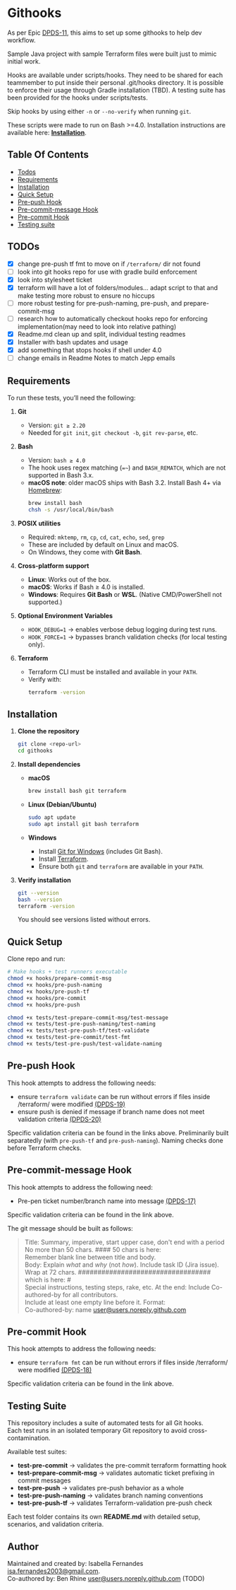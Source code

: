 # Githooks
As per Epic [DPDS-11](https://dat.jeppesen.com/jira/browse/DPDS-11), this aims to set up some githooks to help dev workflow.

Sample Java project with sample Terraform files were built just to mimic initial work. 

Hooks are available under scripts/hooks. They need to be shared for each teammember to put inside their personal .git/hooks directory. It is possible to enforce their usage through Gradle installation (TBD). A testing suite has been provided for the hooks under scripts/tests.

Skip hooks by using either `-n` or `--no-verify` when running `git`.

These scripts were made to run on Bash >=4.0. Installation instructions are available here: [**Installation**](#installation).

## Table Of Contents
 - [Todos](#todos)
 - [Requirements](#requirements)
 - [Installation](#installation)
 - [Quick Setup](#quick-setup)
 - [Pre-push Hook](#pre-push-hook)
 - [Pre-commit-message Hook](#pre-commit-message-hook)
 - [Pre-commit Hook](#pre-commit-hook)
 - [Testing suite](#testing-suite)  

## TODOs

- [x] change pre-push tf fmt to move on if `/terraform/` dir not found
- [ ] look into git hooks repo for use with gradle build enforcement
- [X] look into stylesheet ticket
- [X] terraform will have a lot of folders/modules... adapt script to that and make testing more robust to ensure no hiccups
- [ ] more robust testing for pre-push-naming, pre-push, and prepare-commit-msg
- [ ] research how to automatically checkout hooks repo for enforcing implementation(may need to look into relative pathing)
- [X] Readme.md clean up and split, individual testing readmes
- [X] Installer with bash updates and usage
- [X] add something that stops hooks if shell under 4.0
- [ ] change emails in Readme Notes to match Jepp emails

## Requirements

To run these tests, you’ll need the following:

1. **Git**
   - Version: `git ≥ 2.20`
   - Needed for `git init`, `git checkout -b`, `git rev-parse`, etc.

2. **Bash**
   - Version: `bash ≥ 4.0`
   - The hook uses regex matching (`=~`) and `BASH_REMATCH`, which are not supported in Bash 3.x.  
   - **macOS note**: older macOS ships with Bash 3.2. Install Bash 4+ via [Homebrew](https://brew.sh/):
     ```bash
     brew install bash
     chsh -s /usr/local/bin/bash
     ```

3. **POSIX utilities**
   - Required: `mktemp`, `rm`, `cp`, `cd`, `cat`, `echo`, `sed`, `grep`  
   - These are included by default on Linux and macOS.  
   - On Windows, they come with **Git Bash**.

4. **Cross-platform support**
   - **Linux**: Works out of the box.  
   - **macOS**: Works if Bash ≥ 4.0 is installed.  
   - **Windows**: Requires **Git Bash** or **WSL**. (Native CMD/PowerShell not supported.)

5. **Optional Environment Variables**
   - `HOOK_DEBUG=1` → enables verbose debug logging during test runs.  
   - `HOOK_FORCE=1` → bypasses branch validation checks (for local testing only).

6. **Terraform**
   - Terraform CLI must be installed and available in your `PATH`.  
   - Verify with:
     ```bash
     terraform -version
     ```

## Installation

1. **Clone the repository**
   ```bash
   git clone <repo-url>
   cd githooks
   ```

2. **Install dependencies**

   - **macOS**
     ```bash
     brew install bash git terraform
     ```

   - **Linux (Debian/Ubuntu)**
     ```bash
     sudo apt update
     sudo apt install git bash terraform
     ```

   - **Windows**
     - Install [Git for Windows](https://git-scm.com/download/win) (includes Git Bash).
     - Install [Terraform](https://developer.hashicorp.com/terraform/downloads).
     - Ensure both `git` and `terraform` are available in your `PATH`.

4. **Verify installation**
   ```bash
   git --version
   bash --version
   terraform -version
   ```
   You should see versions listed without errors.

## Quick Setup

Clone repo and run:

```bash
# Make hooks + test runners executable
chmod +x hooks/prepare-commit-msg
chmod +x hooks/pre-push-naming
chmod +x hooks/pre-push-tf
chmod +x hooks/pre-commit
chmod +x hooks/pre-push

chmod +x tests/test-prepare-commit-msg/test-message
chmod +x tests/test-pre-push-naming/test-naming
chmod +x tests/test-pre-push-tf/test-validate
chmod +x tests/test-pre-commit/test-fmt
chmod +x tests/test-pre-push/test-validate-naming
```

## Pre-push Hook

This hook attempts to address the following needs:

- ensure `terraform validate` can be run without errors if files inside /terraform/ were modified [(DPDS-19)](https://dat.jeppesen.com/jira/browse/DPDS-19)
- ensure push is denied if message if branch name does not meet validation criteria [(DPDS-20)](https://dat.jeppesen.com/jira/browse/DPDS-20)

Specific validation criteria can be found in the links above. Preliminarily built separatedly (with `pre-push-tf` and `pre-push-naming`). Naming checks done before Terraform checks.

## Pre-commit-message Hook

This hook attempts to address the following need:
- Pre-pen ticket number/branch name into message [(DPDS-17)](https://dat.jeppesen.com/jira/browse/DPDS-17)

Specific validation criteria can be found in the link above.

The git message should be built as follows:

>    Title: Summary, imperative, start upper case, don't end with a period 
>    No more than 50 chars. #### 50 chars is here:  
>    Remember blank line between title and body.  
>    Body: Explain *what* and *why* (not *how*). Include task ID (Jira issue).  
>    Wrap at 72 chars. ################################## which is here:  #  
>    Special instructions, testing steps, rake, etc. 
>    At the end: Include Co-authored-by for all contributors.  
>    Include at least one empty line before it. Format:  
>    Co-authored-by: name <user@users.noreply.github.com>  

## Pre-commit Hook

This hook attempts to address the following needs:

- ensure `terraform fmt` can be run without errors if files inside /terraform/ were modified [(DPDS-18)](https://dat.jeppesen.com/jira/browse/DPDS-18)

Specific validation criteria can be found in the link above.

## Testing Suite

This repository includes a suite of automated tests for all Git hooks.  
Each test runs in an isolated temporary Git repository to avoid cross-contamination.  

Available test suites:  

- **test-pre-commit** → validates the pre-commit terraform formatting hook  
- **test-prepare-commit-msg** → validates automatic ticket prefixing in commit messages  
- **test-pre-push** → validates pre-push behavior as a whole  
- **test-pre-push-naming** → validates branch naming conventions  
- **test-pre-push-tf** → validates Terraform-validation pre-push check  

Each test folder contains its own **README.md** with detailed setup, scenarios, and validation criteria.  

## **Author**

Maintained and created by: Isabella Fernandes <isa.fernandes2003@gmail.com>.    
Co-authored by: Ben Rhine <user@users.noreply.github.com> (TODO)